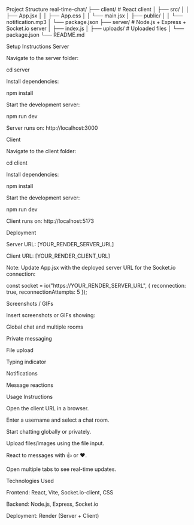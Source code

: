 Project Structure
real-time-chat/
├── client/                 # React client
│   ├── src/
│   │   ├── App.jsx
│   │   ├── App.css
│   │   └── main.jsx
│   ├── public/
│   │   └── notification.mp3
│   └── package.json
├── server/                 # Node.js + Express + Socket.io server
│   ├── index.js
│   ├── uploads/            # Uploaded files
│   └── package.json
└── README.md

Setup Instructions
Server

Navigate to the server folder:

cd server


Install dependencies:

npm install


Start the development server:

npm run dev


Server runs on: http://localhost:3000

Client

Navigate to the client folder:

cd client


Install dependencies:

npm install


Start the development server:

npm run dev


Client runs on: http://localhost:5173

Deployment

Server URL: [YOUR_RENDER_SERVER_URL]

Client URL: [YOUR_RENDER_CLIENT_URL]

Note: Update App.jsx with the deployed server URL for the Socket.io connection:

const socket = io("https://YOUR_RENDER_SERVER_URL", { reconnection: true, reconnectionAttempts: 5 });

Screenshots / GIFs

Insert screenshots or GIFs showing:

Global chat and multiple rooms

Private messaging

File upload

Typing indicator

Notifications

Message reactions

Usage Instructions

Open the client URL in a browser.

Enter a username and select a chat room.

Start chatting globally or privately.

Upload files/images using the file input.

React to messages with 👍 or ❤️.

Open multiple tabs to see real-time updates.

Technologies Used

Frontend: React, Vite, Socket.io-client, CSS

Backend: Node.js, Express, Socket.io

Deployment: Render (Server + Client)